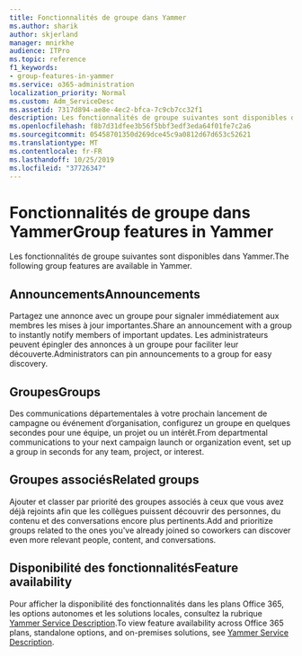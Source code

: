 ```yaml
---
title: Fonctionnalités de groupe dans Yammer
ms.author: sharik
author: skjerland
manager: mnirkhe
audience: ITPro
ms.topic: reference
f1_keywords:
- group-features-in-yammer
ms.service: o365-administration
localization_priority: Normal
ms.custom: Adm_ServiceDesc
ms.assetid: 7317d894-ae8e-4ec2-bfca-7c9cb7cc32f1
description: Les fonctionnalités de groupe suivantes sont disponibles dans Yammer.
ms.openlocfilehash: f8b7d31dfee3b56f5bbf3edf3eda64f01fe7c2a6
ms.sourcegitcommit: 05458701350d269dce45c9a0812d67d653c52621
ms.translationtype: MT
ms.contentlocale: fr-FR
ms.lasthandoff: 10/25/2019
ms.locfileid: "37726347"
---
```

# <a name="group-features-in-yammer"></a><span data-ttu-id="982b6-103">Fonctionnalités de groupe dans Yammer</span><span class="sxs-lookup"><span data-stu-id="982b6-103">Group features in Yammer</span></span>

<span data-ttu-id="982b6-104">Les fonctionnalités de groupe suivantes sont disponibles dans Yammer.</span><span class="sxs-lookup"><span data-stu-id="982b6-104">The following group features are available in Yammer.</span></span>
  
## <a name="announcements"></a><span data-ttu-id="982b6-105">Announcements</span><span class="sxs-lookup"><span data-stu-id="982b6-105">Announcements</span></span>

<span data-ttu-id="982b6-106">Partagez une annonce avec un groupe pour signaler immédiatement aux membres les mises à jour importantes.</span><span class="sxs-lookup"><span data-stu-id="982b6-106">Share an announcement with a group to instantly notify members of important updates.</span></span> <span data-ttu-id="982b6-107">Les administrateurs peuvent épingler des annonces à un groupe pour faciliter leur découverte.</span><span class="sxs-lookup"><span data-stu-id="982b6-107">Administrators can pin announcements to a group for easy discovery.</span></span>
  
## <a name="groups"></a><span data-ttu-id="982b6-108">Groupes</span><span class="sxs-lookup"><span data-stu-id="982b6-108">Groups</span></span>

<span data-ttu-id="982b6-109">Des communications départementales à votre prochain lancement de campagne ou événement d’organisation, configurez un groupe en quelques secondes pour une équipe, un projet ou un intérêt.</span><span class="sxs-lookup"><span data-stu-id="982b6-109">From departmental communications to your next campaign launch or organization event, set up a group in seconds for any team, project, or interest.</span></span>
  
## <a name="related-groups"></a><span data-ttu-id="982b6-110">Groupes associés</span><span class="sxs-lookup"><span data-stu-id="982b6-110">Related groups</span></span>

<span data-ttu-id="982b6-111">Ajouter et classer par priorité des groupes associés à ceux que vous avez déjà rejoints afin que les collègues puissent découvrir des personnes, du contenu et des conversations encore plus pertinents.</span><span class="sxs-lookup"><span data-stu-id="982b6-111">Add and prioritize groups related to the ones you've already joined so coworkers can discover even more relevant people, content, and conversations.</span></span>
  
## <a name="feature-availability"></a><span data-ttu-id="982b6-112">Disponibilité des fonctionnalités</span><span class="sxs-lookup"><span data-stu-id="982b6-112">Feature availability</span></span>

<span data-ttu-id="982b6-113">Pour afficher la disponibilité des fonctionnalités dans les plans Office 365, les options autonomes et les solutions locales, consultez la rubrique [Yammer Service Description](yammer-service-description.md).</span><span class="sxs-lookup"><span data-stu-id="982b6-113">To view feature availability across Office 365 plans, standalone options, and on-premises solutions, see [Yammer Service Description](yammer-service-description.md).</span></span>
  
